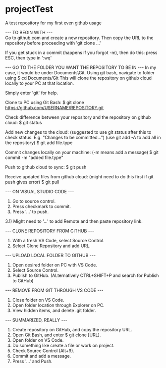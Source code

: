 # projectTest
A test repository for my first even github usage

--- TO BEGIN WITH ---<br />
Go to github.com and create a new repository. Then copy the URL to the repository before proceeding with 'git clone ...'

If you get stuck in a commit (happens if you forgot -m), then do this: press ESC, then type in ':wq'

--- GO TO THE FOLDER YOU WANT THE REPOSITORY TO BE IN ---
  In my case, it would be under Documents\Git.
Using git bash, navigate to folder using $ cd Documents/Git
This will clone the repository on github cloud locally to your PC at that location. 

Simply enter 'git' for help.

Clone to PC using Git Bash:
$ git clone https://github.com/USERNAME/REPOSITORY.git

Check difference between your repository and the repository on github cloud:
$ git status

Add new changes to the cloud: (suggested to use git status after this to check status. E.g. "Changes to be committed...") (use git add -A to add all in the repository)
$ git add file.type

Commit changes locally on your machine: (-m means add a message)
$ git commit -m "added file.type"

Push to github cloud to sync:
$ git push

Receive updated files from github cloud: (might need to do this first if git push gives error)
$ git pull


--- ON VISUAL STUDIO CODE ---
1) Go to source control.
2) Press checkmark to commit.
3) Press '...' to push.

3.1) Might need to '...' to add Remote and then paste repository link. 

--- CLONE REPOSITORY FROM GITHUB ---
1) With a fresh VS Code, select Source Control.
2) Select Clone Repository and add URL. 

--- UPLOAD LOCAL FOLDER TO GITHUB ---
1) Open desired folder on PC with VS Code.
2) Select Source Control.
3) Publish to GitHub. (ALternatively CTRL+SHIFT+P and search for Publish to GitHub)

--- REMOVE FROM GIT THROUGH VS CODE ---
1) Close folder on VS Code.
2) Open folder location through Explorer on PC.
3) View hidden items, and delete .git folder.

--- SUMMARIZED, REALLY ---
1) Create repository on GitHub, and copy the repository URL.
2) Open Git Bash, and enter $ git clone [URL].
3) Open folder on VS Code.
4) Do something like create a file or work on project.
5) Check Source Control (Alt+9).
6) Commit and add a message.
7) Press '...' and Push. 
